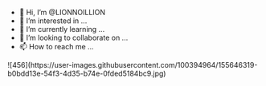 - 👋 Hi, I’m @LIONNOILLION
- 👀 I’m interested in ...
- 🌱 I’m currently learning ...
- 💞️ I’m looking to collaborate on ...
- 📫 How to reach me ...

<!---
LIONNOILLION/LIONNOILLION is a ✨ special ✨ repository because its `README.md` (this file) appears on your GitHub profile.
You can click the Preview link to take a look at your changes.
--->![456](https://user-images.githubusercontent.com/100394964/155646319-b0bdd13e-54f3-4d35-b74e-0fded5184bc9.jpg)

